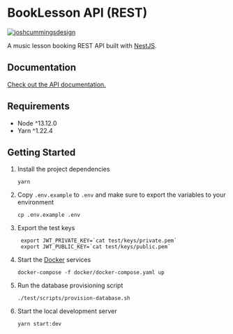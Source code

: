 # BookLesson API (REST)

[![joshcummingsdesign](https://circleci.com/gh/joshcummingsdesign/booklesson-api-rest.svg?style=svg)](https://circleci.com/gh/joshcummingsdesign/booklesson-api-rest)

A music lesson booking REST API built with [NestJS](https://nestjs.com/).

## Documentation

[Check out the API documentation.](https://documenter.getpostman.com/view/5657753/SzzhdJ6t)

## Requirements

- Node ^13.12.0
- Yarn ^1.22.4

## Getting Started

1.  Install the project dependencies

        yarn

2.  Copy `.env.example` to `.env` and make sure to export the variables to your environment

        cp .env.example .env

3. Export the test keys

        export JWT_PRIVATE_KEY=`cat test/keys/private.pem`
        export JWT_PUBLIC_KEY=`cat test/keys/public.pem`

4.  Start the [Docker](https://docs.docker.com/get-docker/) services

        docker-compose -f docker/docker-compose.yaml up

5.  Run the database provisioning script

        ./test/scripts/provision-database.sh

6.  Start the local development server

        yarn start:dev
